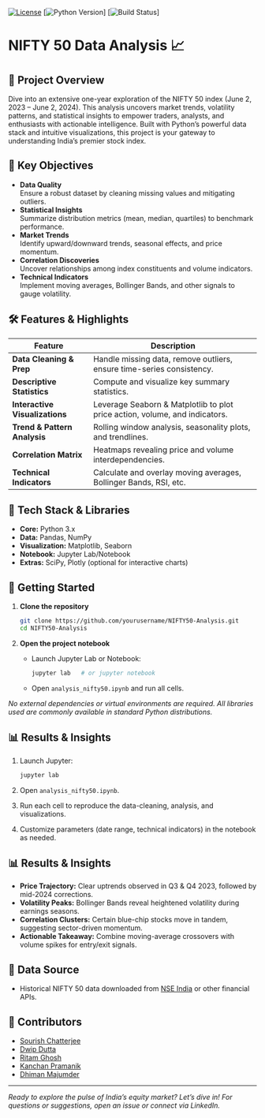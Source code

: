 [![License](https://img.shields.io/badge/License-MIT-blue.svg)](LICENSE)
[![Python Version](https://img.shields.io/badge/Python-3.x-green.svg)]
[![Build Status](https://img.shields.io/badge/Status-Complete-brightgreen.svg)]

# NIFTY 50 Data Analysis 📈

## 🚀 Project Overview
Dive into an extensive one-year exploration of the NIFTY 50 index (June 2, 2023 – June 2, 2024). This analysis uncovers market trends, volatility patterns, and statistical insights to empower traders, analysts, and enthusiasts with actionable intelligence. Built with Python’s powerful data stack and intuitive visualizations, this project is your gateway to understanding India’s premier stock index.

## 🎯 Key Objectives
- **Data Quality**  
  Ensure a robust dataset by cleaning missing values and mitigating outliers.
- **Statistical Insights**  
  Summarize distribution metrics (mean, median, quartiles) to benchmark performance.
- **Market Trends**  
  Identify upward/downward trends, seasonal effects, and price momentum.
- **Correlation Discoveries**  
  Uncover relationships among index constituents and volume indicators.
- **Technical Indicators**  
  Implement moving averages, Bollinger Bands, and other signals to gauge volatility.

## 🛠️ Features & Highlights
| Feature                        | Description                                                      |
| ------------------------------ | ---------------------------------------------------------------- |
| **Data Cleaning & Prep**       | Handle missing data, remove outliers, ensure time-series consistency. |
| **Descriptive Statistics**     | Compute and visualize key summary statistics.                     |
| **Interactive Visualizations** | Leverage Seaborn & Matplotlib to plot price action, volume, and indicators. |
| **Trend & Pattern Analysis**   | Rolling window analysis, seasonality plots, and trendlines.      |
| **Correlation Matrix**         | Heatmaps revealing price and volume interdependencies.            |
| **Technical Indicators**       | Calculate and overlay moving averages, Bollinger Bands, RSI, etc. |

## 🧰 Tech Stack & Libraries
- **Core:** Python 3.x
- **Data:** Pandas, NumPy
- **Visualization:** Matplotlib, Seaborn
- **Notebook:** Jupyter Lab/Notebook
- **Extras:** SciPy, Plotly (optional for interactive charts)

## 🚀 Getting Started

1. **Clone the repository**
   ```bash
   git clone https://github.com/yourusername/NIFTY50-Analysis.git
   cd NIFTY50-Analysis


2. **Open the project notebook**

   * Launch Jupyter Lab or Notebook:

     ```bash
     jupyter lab   # or jupyter notebook
     ```
   * Open `analysis_nifty50.ipynb` and run all cells.

*No external dependencies or virtual environments are required. All libraries used are commonly available in standard Python distributions.*

## 📊 Results & Insights

1. Launch Jupyter:

   ```bash
   jupyter lab
   ```
2. Open `analysis_nifty50.ipynb`.
3. Run each cell to reproduce the data-cleaning, analysis, and visualizations.
4. Customize parameters (date range, technical indicators) in the notebook as needed.

## 📊 Results & Insights

* **Price Trajectory:** Clear uptrends observed in Q3 & Q4 2023, followed by mid-2024 corrections.
* **Volatility Peaks:** Bollinger Bands reveal heightened volatility during earnings seasons.
* **Correlation Clusters:** Certain blue-chip stocks move in tandem, suggesting sector-driven momentum.
* **Actionable Takeaway:** Combine moving-average crossovers with volume spikes for entry/exit signals.

## 🔗 Data Source

* Historical NIFTY 50 data downloaded from [NSE India](https://www.nseindia.com/) or other financial APIs.

## 🤝 Contributors

* [Sourish Chatterjee](https://www.linkedin.com/in/sourish-chatterjee/)
* [Dwip Dutta](https://www.linkedin.com/in/dwip-dutta-30b88a255/)
* [Ritam Ghosh](https://www.linkedin.com/in/ritam-ghosh-377959225/)
* [Kanchan Pramanik](https://www.linkedin.com/in/kanchan-pramanik-70381028a)
* [Dhiman Majumder](https://in.linkedin.com/in/dhiman-majumder-b7269a28a)

---

*Ready to explore the pulse of India’s equity market? Let’s dive in!*
*For questions or suggestions, open an issue or connect via LinkedIn.*

```
```
